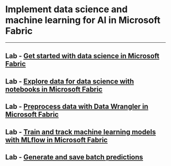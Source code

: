 # Implement data science and machine learning for AI in Microsoft Fabric
------------------------------------------------------------------------------------------

## Lab - [Get started with data science in Microsoft Fabric](https://microsoftlearning.github.io/mslearn-fabric/Instructions/Labs/08-data-science-get-started.html)
## Lab - [Explore data for data science with notebooks in Microsoft Fabric](https://microsoftlearning.github.io/mslearn-fabric/Instructions/Labs/08a-data-science-explore-data.html)
## Lab - [Preprocess data with Data Wrangler in Microsoft Fabric](https://microsoftlearning.github.io/mslearn-fabric/Instructions/Labs/08b-data-science-preprocess-data-wrangler.html)
## Lab - [Train and track machine learning models with MLflow in Microsoft Fabric](https://microsoftlearning.github.io/mslearn-fabric/Instructions/Labs/08c-data-science-train.html)
## Lab - [Generate and save batch predictions](https://microsoftlearning.github.io/mslearn-fabric/Instructions/Labs/08d-data-science-batch.html)
